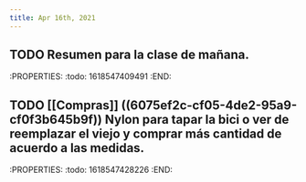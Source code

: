 ```yaml
---
title: Apr 16th, 2021
---
```


## TODO Resumen para la clase de mañana.
:PROPERTIES:
:todo: 1618547409491
:END:
## TODO [[Compras]] ((6075ef2c-cf05-4de2-95a9-cf0f3b645b9f)) Nylon para tapar la bici o ver de reemplazar el viejo y comprar más cantidad de acuerdo a las medidas.
:PROPERTIES:
:todo: 1618547428226
:END:

